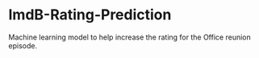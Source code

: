 # ImdB-Rating-Prediction
Machine learning model to help increase the rating for the Office reunion episode.
